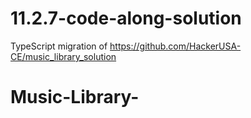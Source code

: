 # 11.2.7-code-along-solution

TypeScript migration of https://github.com/HackerUSA-CE/music_library_solution
# Music-Library-
